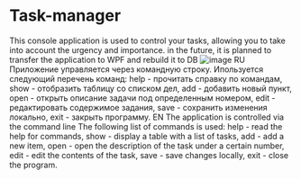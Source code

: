 # Task-manager
This console application is used to control your tasks, allowing you to take into account the urgency and importance. in the future, it is planned to transfer the application to WPF and rebuild it to DB
![image](https://user-images.githubusercontent.com/38166546/226438203-707bf4bb-5340-4e5f-81f0-ae2a52976b7e.png)
RU
Приложение управляется через командную строку.
Ипользуется следующий перечень команд:
 help - прочитать справку по командам,
 show - отобразить таблицу со списком дел,
 add - добавить новый пункт,
 open - открыть описание задачи под определенным номером, 
 edit - редактировать содержимое задания, 
 save - сохранить изменения локально, 
 exit - закрыть программу.
EN
The application is controlled via the command line
The following list of commands is used:
 help - read the help for commands,
 show - display a table with a list of tasks,
 add - add a new item,
 open - open the description of the task under a certain number,
 edit - edit the contents of the task,
 save - save changes locally,
 exit - close the program.
